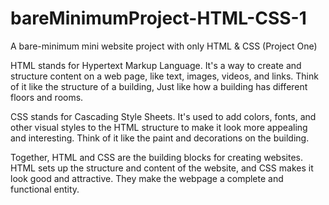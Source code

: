 # bareMinimumProject-HTML-CSS-1
A bare-minimum mini website project with only HTML &amp; CSS (Project One)

HTML stands for Hypertext Markup Language. It's a way to create and structure content on a web page, like text, images, videos, and links. Think of it like the structure of a building, Just like how a building has different floors and rooms.

CSS stands for Cascading Style Sheets. It's used to add colors, fonts, and other visual styles to the HTML structure to make it look more appealing and interesting. Think of it like the paint and decorations on the building.

Together, HTML and CSS are the building blocks for creating websites. HTML sets up the structure and content of the website, and CSS makes it look good and attractive. They make the webpage a complete and functional entity.
